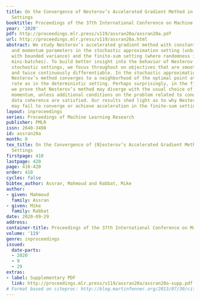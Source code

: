 ```yaml
---
title: On the Convergence of Nesterov’s Accelerated Gradient Method in Stochastic
  Settings
booktitle: Proceedings of the 37th International Conference on Machine Learning
year: '2020'
pdf: http://proceedings.mlr.press/v119/assran20a/assran20a.pdf
url: http://proceedings.mlr.press/v119/assran20a.html
abstract: We study Nesterov’s accelerated gradient method with constant step-size
  and momentum parameters in the stochastic approximation setting (unbiased gradients
  with bounded variance) and the finite-sum setting (where randomness is due to sampling
  mini-batches). To build better insight into the behavior of Nesterov’s method in
  stochastic settings, we focus throughout on objectives that are smooth, strongly-convex,
  and twice continuously differentiable. In the stochastic approximation setting,
  Nesterov’s method converges to a neighborhood of the optimal point at the same accelerated
  rate as in the deterministic setting. Perhaps surprisingly, in the finite-sum setting,
  we prove that Nesterov’s method may diverge with the usual choice of step-size and
  momentum, unless additional conditions on the problem related to conditioning and
  data coherence are satisfied. Our results shed light as to why Nesterov’s method
  may fail to converge or achieve acceleration in the finite-sum setting.
layout: inproceedings
series: Proceedings of Machine Learning Research
publisher: PMLR
issn: 2640-3498
id: assran20a
month: 0
tex_title: On the Convergence of {N}esterov’s Accelerated Gradient Method in Stochastic
  Settings
firstpage: 410
lastpage: 420
page: 410-420
order: 410
cycles: false
bibtex_author: Assran, Mahmoud and Rabbat, Mike
author:
- given: Mahmoud
  family: Assran
- given: Mike
  family: Rabbat
date: 2020-09-29
address: 
container-title: Proceedings of the 37th International Conference on Machine Learning
volume: '119'
genre: inproceedings
issued:
  date-parts:
  - 2020
  - 9
  - 29
extras:
- label: Supplementary PDF
  link: http://proceedings.mlr.press/v119/assran20a/assran20a-supp.pdf
# Format based on citeproc: http://blog.martinfenner.org/2013/07/30/citeproc-yaml-for-bibliographies/
---
```

